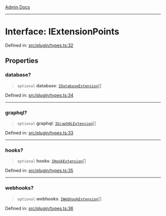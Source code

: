 [Admin Docs](/)

***

# Interface: IExtensionPoints

Defined in: [src/plugin/types.ts:32](https://github.com/Sourya07/talawa-api/blob/ead7a48e0174153214ee7311f8b242ee1c1a12ca/src/plugin/types.ts#L32)

## Properties

### database?

> `optional` **database**: [`IDatabaseExtension`](IDatabaseExtension.md)[]

Defined in: [src/plugin/types.ts:34](https://github.com/Sourya07/talawa-api/blob/ead7a48e0174153214ee7311f8b242ee1c1a12ca/src/plugin/types.ts#L34)

***

### graphql?

> `optional` **graphql**: [`IGraphQLExtension`](IGraphQLExtension.md)[]

Defined in: [src/plugin/types.ts:33](https://github.com/Sourya07/talawa-api/blob/ead7a48e0174153214ee7311f8b242ee1c1a12ca/src/plugin/types.ts#L33)

***

### hooks?

> `optional` **hooks**: [`IHookExtension`](IHookExtension.md)[]

Defined in: [src/plugin/types.ts:35](https://github.com/Sourya07/talawa-api/blob/ead7a48e0174153214ee7311f8b242ee1c1a12ca/src/plugin/types.ts#L35)

***

### webhooks?

> `optional` **webhooks**: [`IWebhookExtension`](IWebhookExtension.md)[]

Defined in: [src/plugin/types.ts:36](https://github.com/Sourya07/talawa-api/blob/ead7a48e0174153214ee7311f8b242ee1c1a12ca/src/plugin/types.ts#L36)
